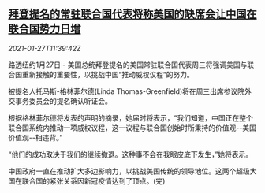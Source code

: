 <!--1611750195000-->
[拜登提名的常驻联合国代表将称美国的缺席会让中国在联合国势力日增](https://cn.reuters.com/article/us-un-china-impact-0127-idCNKBS29W17A)
------

<div><i>2021-01-27T11:39:42Z</i></div><p>路透纽约1月27日 - 美国总统拜登提名的美国常驻联合国代表周三将强调美国与联合国重新接触的重要性，以挑战中国“推动威权议程”的努力。</p><p>被提名人托马斯-格林菲尔德(Linda Thomas-Greenfield)将在周三出席参议院外交事务委员会的提名确认听证会。</p><p>根据格林菲尔德将发表的声明的摘录，她届时将表示，“我们知道，中国正在整个联合国系统内推动一项威权议程，这一议程与联合国创始时所秉持的价值观--美国价值观--相违背。”</p><p>“他们的成功取决于我们的继续撤退。这种事不会在我眼皮底下发生，”她将表示。</p><p>中国政府一直在推动扩大多边影响力，以挑战美国传统的领导地位。这两个超级大国在联合国的紧张关系因新冠疫情达到了顶点。(完)</p>
